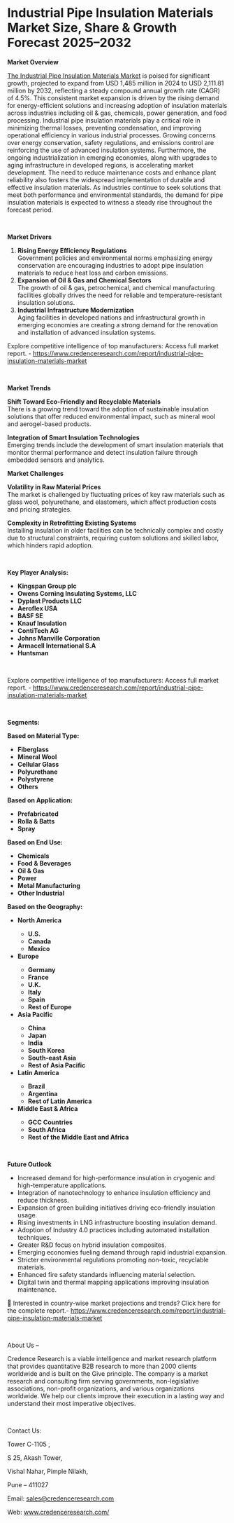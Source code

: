 # Industrial Pipe Insulation Materials Market Size, Share & Growth Forecast 2025–2032


<p><strong>Market Overview</strong></p>
<p><a href="https://www.credenceresearch.com/report/industrial-pipe-insulation-materials-market">The Industrial Pipe Insulation Materials Market</a> is poised for significant growth, projected to expand from USD 1,485 million in 2024 to USD 2,111.81 million by 2032, reflecting a steady compound annual growth rate (CAGR) of 4.5%. This consistent market expansion is driven by the rising demand for energy-efficient solutions and increasing adoption of insulation materials across industries including oil &amp; gas, chemicals, power generation, and food processing. Industrial pipe insulation materials play a critical role in minimizing thermal losses, preventing condensation, and improving operational efficiency in various industrial processes. Growing concerns over energy conservation, safety regulations, and emissions control are reinforcing the use of advanced insulation systems. Furthermore, the ongoing industrialization in emerging economies, along with upgrades to aging infrastructure in developed regions, is accelerating market development. The need to reduce maintenance costs and enhance plant reliability also fosters the widespread implementation of durable and effective insulation materials. As industries continue to seek solutions that meet both performance and environmental standards, the demand for pipe insulation materials is expected to witness a steady rise throughout the forecast period.</p>
<p><strong>&nbsp;</strong></p>
<p><strong>Market Drivers</strong></p>
<ol>
<li><strong> Rising Energy Efficiency Regulations</strong><br data-start="1411" data-end="1414" /> Government policies and environmental norms emphasizing energy conservation are encouraging industries to adopt pipe insulation materials to reduce heat loss and carbon emissions.</li>
<li data-start="1595" data-end="1811"><strong data-start="1595" data-end="1645"> Expansion of Oil &amp; Gas and Chemical Sectors</strong><br data-start="1645" data-end="1648" /> The growth of oil &amp; gas, petrochemical, and chemical manufacturing facilities globally drives the need for reliable and temperature-resistant insulation solutions.</li>
<li data-start="1813" data-end="2045"><strong data-start="1813" data-end="1859"> Industrial Infrastructure Modernization</strong><br data-start="1859" data-end="1862" /> Aging facilities in developed nations and infrastructural growth in emerging economies are creating a strong demand for the renovation and installation of advanced insulation systems.</li>
</ol>
<p>Explore competitive intelligence of top manufacturers: Access full market report. - <a href="https://www.credenceresearch.com/report/industrial-pipe-insulation-materials-market">https://www.credenceresearch.com/report/industrial-pipe-insulation-materials-market</a></p>
<p><strong>&nbsp;</strong></p>
<p><strong>Market Trends</strong></p>
<p><strong>Shift Toward Eco-Friendly and Recyclable Materials</strong><br data-start="2151" data-end="2154" /> There is a growing trend toward the adoption of sustainable insulation solutions that offer reduced environmental impact, such as mineral wool and aerogel-based products.</p>
<p data-start="2326" data-end="2552"><strong data-start="2326" data-end="2377">Integration of Smart Insulation Technologies</strong><br data-start="2377" data-end="2380" /> Emerging trends include the development of smart insulation materials that monitor thermal performance and detect insulation failure through embedded sensors and analytics.</p>
<p><strong>Market Challenges</strong></p>
<p><strong>Volatility in Raw Material Prices</strong><br data-start="2612" data-end="2615" /> The market is challenged by fluctuating prices of key raw materials such as glass wool, polyurethane, and elastomers, which affect production costs and pricing strategies.</p>
<p><strong>Complexity in Retrofitting Existing Systems</strong><br data-start="2838" data-end="2841" /> Installing insulation in older facilities can be technically complex and costly due to structural constraints, requiring custom solutions and skilled labor, which hinders rapid adoption.</p>
<p><strong>&nbsp;</strong></p>
<p><strong>Key Player Analysis:</strong></p>
<ul>
<li><strong>Kingspan Group plc</strong></li>
<li><strong>Owens Corning Insulating Systems, LLC</strong></li>
<li><strong>Dyplast Products LLC</strong></li>
<li><strong>Aeroflex USA</strong></li>
<li><strong>BASF SE</strong></li>
<li><strong>Knauf Insulation</strong></li>
<li><strong>ContiTech AG</strong></li>
<li><strong>Johns Manville Corporation</strong></li>
<li><strong>Armacell International S.A</strong></li>
<li><strong>Huntsman</strong></li>
</ul>
<p><strong>&nbsp;</strong></p>
<p>Explore competitive intelligence of top manufacturers: Access full market report. - <a href="https://www.credenceresearch.com/report/industrial-pipe-insulation-materials-market">https://www.credenceresearch.com/report/industrial-pipe-insulation-materials-market</a></p>
<p><strong>&nbsp;</strong></p>
<p><strong>Segments:</strong></p>
<p><strong>Based on Material Type:</strong></p>
<ul>
<li><strong>Fiberglass</strong></li>
<li><strong>Mineral Wool</strong></li>
<li><strong>Cellular Glass</strong></li>
<li><strong>Polyurethane</strong></li>
<li><strong>Polystyrene</strong></li>
<li><strong>Others</strong></li>
</ul>
<p><strong>Based on Application:</strong></p>
<ul>
<li><strong>Prefabricated</strong></li>
<li><strong>Rolla &amp; Batts</strong></li>
<li><strong>Spray</strong></li>
</ul>
<p><strong>Based on End Use:</strong></p>
<ul>
<li><strong>Chemicals</strong></li>
<li><strong>Food &amp; Beverages</strong></li>
<li><strong>Oil &amp; Gas</strong></li>
<li><strong>Power</strong></li>
<li><strong>Metal Manufacturing</strong></li>
<li><strong>Other Industrial</strong></li>
</ul>
<p><strong>Based on the Geography:</strong></p>
<ul>
<li><strong>North America</strong></li>
<ul>
<li><strong>U.S.</strong></li>
<li><strong>Canada</strong></li>
<li><strong>Mexico</strong></li>
</ul>
<li><strong>Europe</strong></li>
<ul>
<li><strong>Germany</strong></li>
<li><strong>France</strong></li>
<li><strong>U.K.</strong></li>
<li><strong>Italy</strong></li>
<li><strong>Spain</strong></li>
<li><strong>Rest of Europe</strong></li>
</ul>
<li><strong>Asia Pacific</strong></li>
<ul>
<li><strong>China</strong></li>
<li><strong>Japan</strong></li>
<li><strong>India</strong></li>
<li><strong>South Korea</strong></li>
<li><strong>South-east Asia</strong></li>
<li><strong>Rest of Asia Pacific</strong></li>
</ul>
<li><strong>Latin America</strong></li>
<ul>
<li><strong>Brazil</strong></li>
<li><strong>Argentina</strong></li>
<li><strong>Rest of Latin America</strong></li>
</ul>
<li><strong>Middle East &amp; Africa</strong></li>
<ul>
<li><strong>GCC Countries</strong></li>
<li><strong>South Africa</strong></li>
<li><strong>Rest of the Middle East and Africa</strong></li>
</ul>
</ul>
<p><strong>&nbsp;</strong></p>
<p><strong>Future Outlook </strong></p>
<ul>
<li>Increased demand for high-performance insulation in cryogenic and high-temperature applications.</li>
<li>Integration of nanotechnology to enhance insulation efficiency and reduce thickness.</li>
<li>Expansion of green building initiatives driving eco-friendly insulation usage.</li>
<li>Rising investments in LNG infrastructure boosting insulation demand.</li>
<li>Adoption of Industry 4.0 practices including automated installation techniques.</li>
<li>Greater R&amp;D focus on hybrid insulation composites.</li>
<li>Emerging economies fueling demand through rapid industrial expansion.</li>
<li>Stricter environmental regulations promoting non-toxic, recyclable materials.</li>
<li>Enhanced fire safety standards influencing material selection.</li>
<li>Digital twin and thermal mapping applications improving insulation maintenance.</li>
</ul>
<p>📌 Interested in country-wise market projections and trends? Click here for the complete report.- <a href="https://www.credenceresearch.com/report/industrial-pipe-insulation-materials-market">https://www.credenceresearch.com/report/industrial-pipe-insulation-materials-market</a></p>
<p>&nbsp;</p>
<p>About Us &ndash;</p>
<p>Credence Research is a viable intelligence and market research platform that provides quantitative B2B research to more than 2000 clients worldwide and is built on the Give principle. The company is a market research and consulting firm serving governments, non-legislative associations, non-profit organizations, and various organizations worldwide. We help our clients improve their execution in a lasting way and understand their most imperative objectives.</p>
<p>&nbsp;</p>
<p>Contact Us:</p>
<p>Tower C-1105 ,</p>
<p>S 25, Akash Tower,</p>
<p>Vishal Nahar, Pimple Nilakh,</p>
<p>Pune &ndash; 411027</p>
<p>Email: <a href="mailto:sales@credenceresearch.com">sales@credenceresearch.com</a></p>
<p>Web: <a href="http://www.credenceresearch.com/">www.credenceresearch.com/</a></p>
